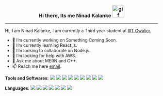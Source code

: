 ### <div align="center"> Hi there, Its me Ninad Kalanke <img alt="gif" src="https://media.giphy.com/media/hvRJCLFzcasrR4ia7z/giphy.gif" style="height: 40px"/></div>
<hr/>

Hi, I am Ninad Kalanke, I am currently a Third year student at [IIIT Gwalior](http://www.iiitm.ac.in/index.php/en/).

- 🔭 I’m currently working on Something Coming Soon.
- 🌱 I’m currently learning React.js.
- 👯 I’m looking to collaborate on Node.js.
- 🤔 I’m looking for help with AWS.
- 💬 Ask me about MERN and C++.
- 📫 Reach me here   [email](ninadkalanke@gmail.com).

**Tools and Softwares:**
<img src="https://img.icons8.com/color/40/000000/git.png"/> <img src="https://img.icons8.com/fluency/40/000000/github.png"/>
<img src="https://img.icons8.com/color/40/000000/gitlab.png"/>
<img src="https://img.icons8.com/color/40/000000/react-native.png"/>
<img src="https://img.icons8.com/color/40/000000/bootstrap.png"/>
<img src="https://img.icons8.com/color/40/000000/material-ui.png"/> 
<img src="https://img.icons8.com/color/50/000000/nodejs.png"/> 
<img src="https://img.icons8.com/color/40/000000/mongodb.png"/>
<img src="https://img.icons8.com/color/40/000000/heroku.png"/>


**Languages:**
<img src="https://img.icons8.com/color/40/000000/c-programming.png"/> <img src="https://img.icons8.com/color/40/000000/c-plus-plus-logo.png"/>
<img src="https://img.icons8.com/fluency/40/000000/python.png"/>
<img src="https://img.icons8.com/color/40/000000/javascript.png"/>
<img src="https://img.icons8.com/color/40/000000/html-5--v1.png"/>
<img src="https://img.icons8.com/color/40/000000/css3.png"/>
<img src="https://img.icons8.com/color/40/000000/sql.png"/>


